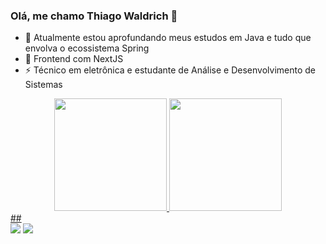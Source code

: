 ### Olá, me chamo Thiago Waldrich 👋

- 🌱 Atualmente estou aprofundando meus estudos em Java e tudo que envolva o ecossistema Spring
- 🔱 Frontend com NextJS
- ⚡ Técnico em eletrônica e estudante de Análise e Desenvolvimento de Sistemas

<div align="center">
  <a href="https://github.com/ThiagoWaldrich">
  <img height="180em" src="https://github-readme-stats.vercel.app/api?username=ThiagoWaldrich&show_icons=true&theme=dark&include_all_commits=true&count_private=true"/>
  <img height="180em" src="https://github-readme-stats.vercel.app/api/top-langs/?username=ThiagoWaldrich&layout=compact&langs_count=7&theme=dark"/>
</div>
  ##
 
<div> 
  <a href="https://www.instagram.com/thiago_wald/" target="_blank"><img src="https://img.shields.io/badge/-Instagram-%23E4405F?style=for-the-badge&logo=instagram&logoColor=white" target="_blank"></a>
  <a href="https://www.linkedin.com/in/thiago-wald-ferreira-dev/" target="_blank"><img src="https://img.shields.io/badge/-LinkedIn-%230077B5?style=for-the-badge&logo=linkedin&logoColor=white" target="_blank"></a>
</div>
